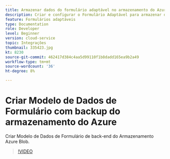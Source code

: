 ```yaml
---
title: Armazenar dados do formulário adaptável no armazenamento do Azure
description: Criar e configurar o Formulário Adaptável para armazenar dados no Armazenamento do Azure
feature: Formulários adaptáveis
type: Documentation
role: Developer
level: Beginner
version: cloud-service
topic: Integrações
thumbnail: 335423.jpg
kt: 8230
source-git-commit: 462417d384c4aa5d99110f1b8dadd165ea9b2a49
workflow-type: tm+mt
source-wordcount: '36'
ht-degree: 8%

---
```


# Criar Modelo de Dados de Formulário com backup do armazenamento do Azure

Criar Modelo de Dados de Formulário de back-end do Armazenamento Azure Blob.

>[!VIDEO](https://video.tv.adobe.com/v/335423/?quality=12&learn=on)


